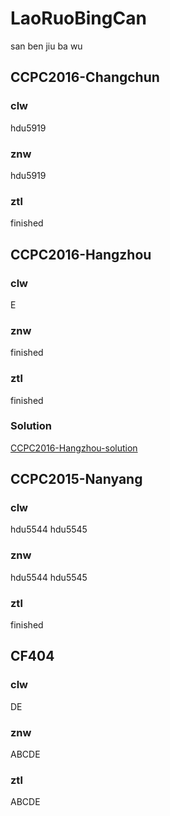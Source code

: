 # LaoRuoBingCan  

san ben jiu ba wu

## CCPC2016-Changchun  

### clw

hdu5919

### znw

hdu5919

### ztl

finished

## CCPC2016-Hangzhou

### clw

E  
### znw

finished
### ztl

finished  
### Solution

[CCPC2016-Hangzhou-solution](http://ruinshe.moe/2016/10/30/ccpc2016-hangzhou-solutions/)

## CCPC2015-Nanyang

### clw

hdu5544 hdu5545

### znw

hdu5544 hdu5545

### ztl

finished

## CF404

### clw

DE

### znw

ABCDE

### ztl

ABCDE
